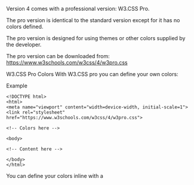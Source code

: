 Version 4 comes with a professional version: W3.CSS Pro.

The pro version is identical to the standard version except for it has no colors defined.

The pro version is designed for using themes or other colors supplied by the developer.

The pro version can be downloaded from: https://www.w3schools.com/w3css/4/w3pro.css

W3.CSS Pro Colors
With W3.CSS pro you can define your own colors:

Example
```
<!DOCTYPE html>
<html>
<meta name="viewport" content="width=device-width, initial-scale=1">
<link rel="stylesheet" href="https://www.w3schools.com/w3css/4/w3pro.css">

<!-- Colors here -->

<body>

<!-- Content here -->

</body>
</html>
```
You can define your colors inline with a <style> tag:

Example
```
<style>
.w3-amber{color:#000!important;background-color:#ffc107!important}
</style>
```
Or you can load your own themes:

Example
```
<link rel="stylesheet" href="/lib/w3-theme-amber.css">
```

